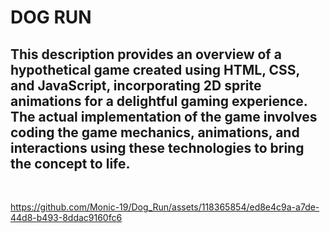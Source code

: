 # DOG RUN

## This description provides an overview of a hypothetical game created using HTML, CSS, and JavaScript, incorporating 2D sprite animations for a delightful gaming experience. The actual implementation of the game involves coding the game mechanics, animations, and interactions using these technologies to bring the concept to life.

<br>

https://github.com/Monic-19/Dog_Run/assets/118365854/ed8e4c9a-a7de-44d8-b493-8ddac9160fc6

